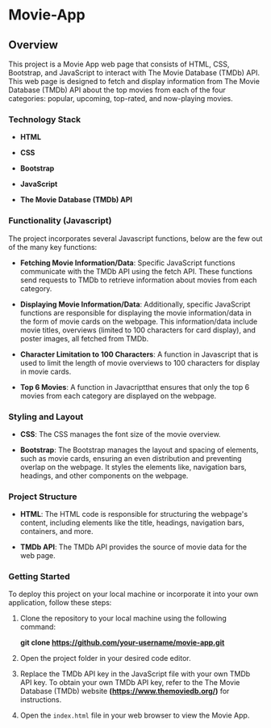 # Movie-App

## Overview
This project is a Movie App web page that consists of HTML, CSS, Bootstrap, and JavaScript to interact with The Movie Database (TMDb) API. This web page is designed to fetch and display information from The Movie Database (TMDb) API about the top movies from each of the four categories: popular, upcoming, top-rated, and now-playing movies. 

### Technology Stack
- **HTML**

- **CSS**

- **Bootstrap**

- **JavaScript**

- **The Movie Database (TMDb) API**

### Functionality (Javascript)
The project incorporates several Javascript functions, below are the few out of the many key functions:

- **Fetching Movie Information/Data**: Specific JavaScript functions communicate with the TMDb API using the fetch API. These functions send requests to TMDb to retrieve information about movies from each category.

- **Displaying Movie Information/Data**: Additionally, specific JavaScript functions are responsible for displaying the movie information/data in the form of movie cards on the webpage. This information/data include movie titles, overviews (limited to 100 characters for card display), and poster images, all fetched from TMDb.

- **Character Limitation to 100 Characters**: A function in Javascript that is used to limit the length of movie overviews to 100 characters for display in movie cards.

- **Top 6 Movies**: A function in Javacriptthat ensures that only the top 6 movies from each category are displayed on the webpage.
  
### Styling and Layout
- **CSS**: The CSS manages the font size of the movie overview. 

- **Bootstrap**: The Bootstrap manages the layout and spacing of elements, such as movie cards, ensuring an even distribution and preventing overlap on the webpage. It styles the elements like, navigation bars, headings, and other components on the webpage.

### Project Structure
- **HTML**: The HTML code is responsible for structuring the webpage's content, including elements like the title, headings, navigation bars, containers, and more.
    
- **TMDb API**: The TMDb API provides the source of movie data for the web page.

### Getting Started
To deploy this project on your local machine or incorporate it into your own application, follow these steps:

1. Clone the repository to your local machine using the following command:

    **git clone https://github.com/your-username/movie-app.git**

3. Open the project folder in your desired code editor.

4. Replace the TMDb API key in the JavaScript file with your own TMDb API key. To obtain your own TMDb API key, refer to the The Movie Database (TMDb) website **(https://www.themoviedb.org/)** for instructions. 

5. Open the `index.html` file in your web browser to view the Movie App.

